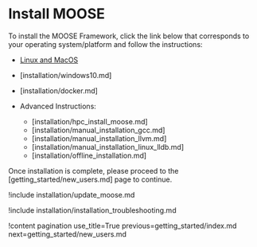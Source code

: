 # Install MOOSE

To install the MOOSE Framework, click the link below that corresponds to your operating system/platform and follow the instructions:

- [Linux and MacOS](installation/conda.md)
- [installation/windows10.md]
- [installation/docker.md]
- Advanced Instructions:

  - [installation/hpc_install_moose.md]
  - [installation/manual_installation_gcc.md]
  - [installation/manual_installation_llvm.md]
  - [installation/manual_installation_linux_lldb.md]
  - [installation/offline_installation.md]

Once installation is complete, please proceed to the [getting_started/new_users.md] page to continue.

!include installation/update_moose.md

!include installation/installation_troubleshooting.md

!content pagination use_title=True
                    previous=getting_started/index.md
                    next=getting_started/new_users.md
